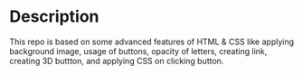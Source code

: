 # Description
This repo is based on some advanced features of HTML & CSS like applying background image, usage of buttons, opacity of letters, creating link, creating 3D buttton, and applying CSS on clicking button.
